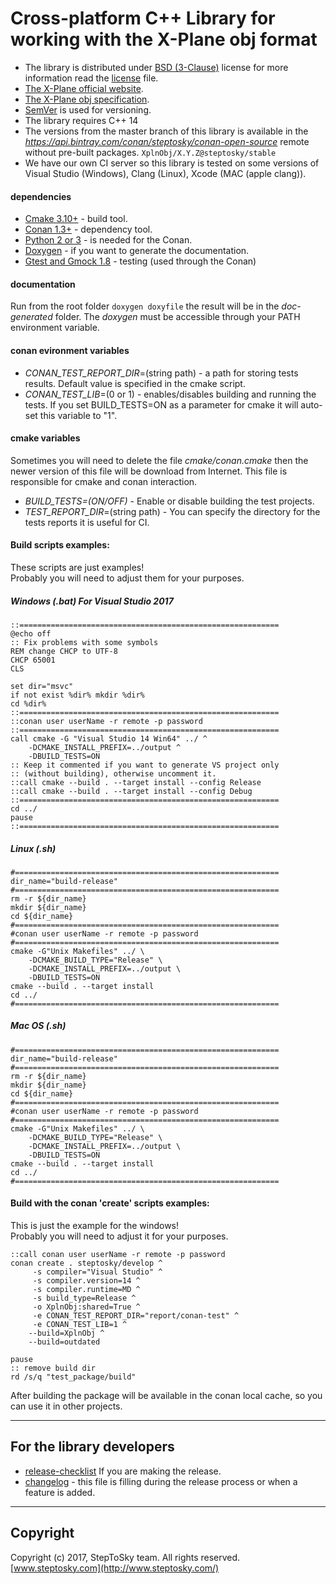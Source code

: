 # Cross-platform C++ Library for working with the X-Plane obj format
- The library is distributed under 
[BSD (3-Clause)](http://opensource.org/licenses/BSD-3-Clause) 
license for more information read the [license](license.txt) file.
- [The X-Plane official website](http://www.x-plane.com/).
- [The X-Plane obj specification](http://developer.x-plane.com/?article=obj8-file-format-specification).
- [SemVer](http://semver.org/) is used for versioning.
- The library requires C++ 14
- The versions from the master branch of this library is available in the _https://api.bintray.com/conan/steptosky/conan-open-source_  remote  
    without pre-built packages. ```XplnObj/X.Y.Z@steptosky/stable```   
- We have our own CI server so this library is tested on some versions of Visual Studio (Windows), Clang (Linux), Xcode (MAC (apple clang)).

#### dependencies
- [Cmake 3.10+](https://cmake.org) - build tool.
- [Conan 1.3+](https://www.conan.io) - dependency tool.
- [Python 2 or 3](https://www.python.org) - is needed for the Conan.
- [Doxygen](http://www.stack.nl/~dimitri/doxygen) - if you want to generate the documentation.
- [Gtest and Gmock 1.8](https://github.com/google/googletest) - testing (used through the Conan)  

#### documentation
Run from the root folder ``` doxygen doxyfile ``` the result will be in the _doc-generated_ folder. The _doxygen_ must be accessible through your PATH environment variable.

#### conan evironment variables
- _CONAN_TEST_REPORT_DIR_=(string path) - a path for storing tests results. Default value is specified in the cmake script.
- _CONAN_TEST_LIB_=(0 or 1) - enables/disables building and running the tests. If you set BUILD_TESTS=ON as a parameter for cmake it will auto-set this variable to "1".

#### cmake variables
Sometimes you will need to delete the file _cmake/conan.cmake_ then the newer version of this file will be download from Internet.
This file is responsible for cmake and conan interaction.
- _BUILD_TESTS=(ON/OFF)_ - Enable or disable building the test projects.
- _TEST_REPORT_DIR_=(string path) - You can specify the directory for the tests reports it is useful for CI.  

#### Build scripts examples:
These scripts are just examples!  
Probably you will need to adjust them for your purposes.

##### Windows (.bat) For Visual Studio 2017
```
::==========================================================
@echo off
:: Fix problems with some symbols
REM change CHCP to UTF-8
CHCP 65001
CLS

set dir="msvc"
if not exist %dir% mkdir %dir%
cd %dir%
::==========================================================
::conan user userName -r remote -p password
::==========================================================
call cmake -G "Visual Studio 14 Win64" ../ ^
	-DCMAKE_INSTALL_PREFIX=../output ^
	-DBUILD_TESTS=ON
:: Keep it commented if you want to generate VS project only
:: (without building), otherwise uncomment it.
::call cmake --build . --target install --config Release
::call cmake --build . --target install --config Debug
::==========================================================
cd ../
pause
::==========================================================
```

##### Linux (.sh)
```
#===========================================================
dir_name="build-release"
#===========================================================
rm -r ${dir_name}
mkdir ${dir_name}
cd ${dir_name}
#===========================================================
#conan user userName -r remote -p password
#===========================================================
cmake -G"Unix Makefiles" ../ \
    -DCMAKE_BUILD_TYPE="Release" \
    -DCMAKE_INSTALL_PREFIX=../output \
    -DBUILD_TESTS=ON
cmake --build . --target install
cd ../
#===========================================================
```

##### Mac OS (.sh)
```
#===========================================================
dir_name="build-release"
#===========================================================
rm -r ${dir_name}
mkdir ${dir_name}
cd ${dir_name}
#===========================================================
#conan user userName -r remote -p password
#===========================================================
cmake -G"Unix Makefiles" ../ \
    -DCMAKE_BUILD_TYPE="Release" \
    -DCMAKE_INSTALL_PREFIX=../output \
    -DBUILD_TESTS=ON
cmake --build . --target install
cd ../
#===========================================================
```


#### Build with the conan 'create' scripts examples:
This is just the example for the windows!  
Probably you will need to adjust it for your purposes.
```
::call conan user userName -r remote -p password
conan create . steptosky/develop ^
     -s compiler="Visual Studio" ^
     -s compiler.version=14 ^
     -s compiler.runtime=MD ^
     -s build_type=Release ^
     -o XplnObj:shared=True ^
     -e CONAN_TEST_REPORT_DIR="report/conan-test" ^
     -e CONAN_TEST_LIB=1 ^
    --build=XplnObj ^
    --build=outdated

pause
:: remove build dir
rd /s/q "test_package/build"
```
After building the package will be available in the conan local cache,
so you can use it in other projects.  

---

## For the library developers
- [release-checklist](release-checklist.md) If you are making the release.
- [changelog](changelog.md) - this file is filling during the release process or when a feature is added.
---

## Copyright
Copyright (c) 2017, StepToSky team. All rights reserved.  
[www.steptosky.com](http://www.steptosky.com/)